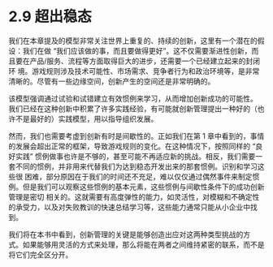 # 2.9 超出稳态

&#x20;       我们在本章提及的模型非常关注世界上重复的、持续的创新，这里有一个潜在的假设：我们在做 “我们应该做的事，而且要做得更好”。这不仅需要渐进性创新，而且要在产品/服务、流程等方面取得巨大的进步，还需要一个已经建立起来的封闭环 境。游戏规则涉及技术可能性、市场需求、竞争者行为和政治环境等，是非常清晰的。尽管有一些边缘空间，创新产生的空间还是非常明确的。

&#x20;       该模型强调通过试验和试错建立有效惯例来学习，从而增加创新成功的可能性。 我们已经在这种创新中积累了许多实践经验，有可能就创新管理提出一种好的（也许不是最好的）实践模型，用以指导组织发展。&#x20;

&#x20;       然而，我们也需要考虚到创新有时是间歇性的。正如我们在第 1 章中看到的，事情的发展会超出正常的框架，导致游戏规则的变化。在这种情况下，按照同样的 “良好实践” 惯例做事也许是不够的，甚至可能不再适应新的挑战。相反，我们需要一套不同的惯例，并非用来代替我们为达到稳态开发出来的那套惯例。识别和学习这些很 困难，部分原因在于我们的时间还不充足，难以仅仅通过偶然事件来制定惯例。但是我们可以观察这些惯例的基本元素，这些惯例与间歇性条件下的成功创新管理是密切 相关的。这就需要有高度弹性的能力，如灵活性，对模糊和不确定性的承受力，以及对失败教训的快速总结学习等，这些能力通常只能从小企业中找到。&#x20;

&#x20;       我们将在本书中看到，创新管理的关键是能够创造出应对这两种类型挑战的方 式。如果能够用灵活的方式来处理，那么将能在两者之间维持紧密的联系，而不是将它们完全区分开。
